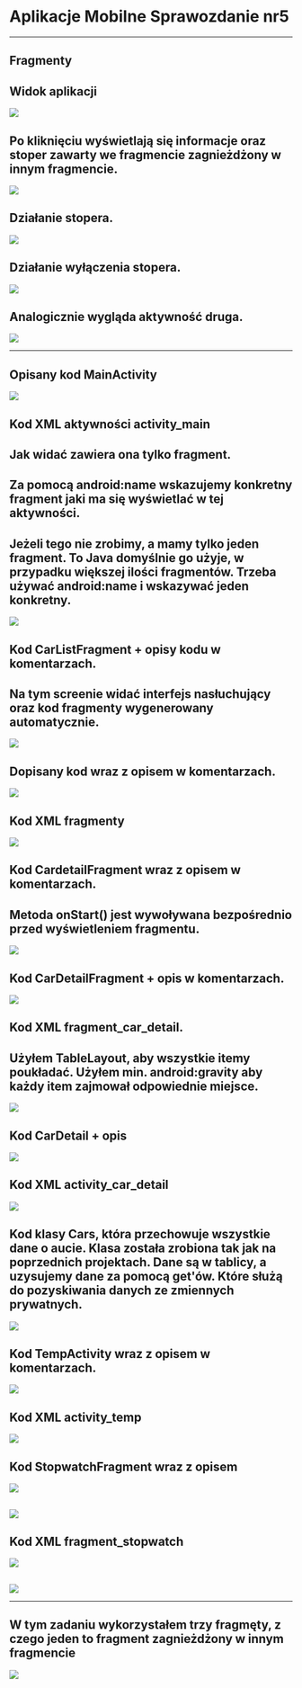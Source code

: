 <h1>Aplikacje Mobilne Sprawozdanie nr5</h1>
<hr>
<h2>Fragmenty</h2>
<h2>Widok aplikacji</h2>
<img src="https://github.com/CichyZmywacz/aplikacje-mobilne-21712-185ICA1/blob/Lab5/Photos/Zrzut%20ekranu%202021-04-07%20171658.jpg?raw=true">
<br>
<h2>Po kliknięciu wyświetlają się informacje oraz stoper zawarty we fragmencie zagnieżdżony w innym fragmencie.</h2>
<img src="https://github.com/CichyZmywacz/aplikacje-mobilne-21712-185ICA1/blob/Lab5/Photos/Zrzut%20ekranu%202021-04-07%20171713.jpg?raw=true">
<br>
<h2>Działanie stopera.</h2>
<img src="https://github.com/CichyZmywacz/aplikacje-mobilne-21712-185ICA1/blob/Lab5/Photos/Zrzut%20ekranu%202021-04-07%20171726.jpg?raw=true">
<br>
<h2>Działanie wyłączenia stopera.</h2>
<img src="https://github.com/CichyZmywacz/aplikacje-mobilne-21712-185ICA1/blob/Lab5/Photos/Zrzut%20ekranu%202021-04-07%20171737.jpg?raw=true">
<br>
<h2>Analogicznie wygląda aktywność druga.</h2>
<img src="https://github.com/CichyZmywacz/aplikacje-mobilne-21712-185ICA1/blob/Lab5/Photos/Zrzut%20ekranu%202021-04-07%20171755.jpg?raw=true">
<br>
<hr>
<h2>Opisany kod MainActivity</h2>
<img src="https://github.com/CichyZmywacz/aplikacje-mobilne-21712-185ICA1/blob/Lab5/Photos/Zrzut%20ekranu%202021-04-07%20171810.jpg?raw=true">
<br>
<h2>Kod XML aktywności activity_main</h2>
<h2>Jak widać zawiera ona tylko fragment.</h2>
<h2>Za pomocą android:name wskazujemy konkretny fragment jaki ma się wyświetlać w tej aktywności.</h2>
<h2>Jeżeli tego nie zrobimy, a mamy tylko jeden fragment. To Java domyślnie go użyje, w przypadku większej ilości fragmentów. Trzeba używać android:name i wskazywać jeden konkretny.</h2>
<img src="https://github.com/CichyZmywacz/aplikacje-mobilne-21712-185ICA1/blob/Lab5/Photos/Zrzut%20ekranu%202021-04-07%20171822.jpg?raw=true">
<br>
<h2>Kod CarListFragment + opisy kodu w komentarzach.</h2>
<h2>Na tym screenie widać interfejs nasłuchujący oraz kod fragmenty wygenerowany automatycznie.</h2>
<img src="https://github.com/CichyZmywacz/aplikacje-mobilne-21712-185ICA1/blob/Lab5/Photos/Zrzut%20ekranu%202021-04-07%20171956.jpg?raw=true">
<br>
<h2>Dopisany kod wraz z opisem w komentarzach.</h2>
<img src="https://github.com/CichyZmywacz/aplikacje-mobilne-21712-185ICA1/blob/Lab5/Photos/Zrzut%20ekranu%202021-04-07%20172031.jpg?raw=true">
<br>
<h2>Kod XML fragmenty</h2>
<img src="https://github.com/CichyZmywacz/aplikacje-mobilne-21712-185ICA1/blob/Lab5/Photos/Zrzut%20ekranu%202021-04-07%20172041.jpg?raw=true">
<br>
<h2>Kod CardetailFragment wraz z opisem w komentarzach.</h2>
<h2>Metoda onStart() jest wywoływana bezpośrednio przed wyświetleniem fragmentu.</h2>
<img src="https://github.com/CichyZmywacz/aplikacje-mobilne-21712-185ICA1/blob/Lab5/Photos/Zrzut%20ekranu%202021-04-07%20172125.jpg?raw=true">
<br>
<h2>Kod CarDetailFragment + opis w komentarzach.</h2>
<img src="https://github.com/CichyZmywacz/aplikacje-mobilne-21712-185ICA1/blob/Lab5/Photos/Zrzut%20ekranu%202021-04-07%20172138.jpg?raw=true">
<br>
<h2>Kod XML fragment_car_detail.</h2>
<h2>Użyłem TableLayout, aby wszystkie itemy poukładać. Użyłem min. android:gravity aby każdy item zajmował odpowiednie miejsce.</h2>
<img src="https://github.com/CichyZmywacz/aplikacje-mobilne-21712-185ICA1/blob/Lab5/Photos/Zrzut%20ekranu%202021-04-07%20172155.jpg?raw=true">
<br>
<h2>Kod CarDetail + opis</h2>
<img src="https://github.com/CichyZmywacz/aplikacje-mobilne-21712-185ICA1/blob/Lab5/Photos/Zrzut%20ekranu%202021-04-07%20172348.jpg?raw=true">
<br>
<h2>Kod XML activity_car_detail</h2>
<img src="https://github.com/CichyZmywacz/aplikacje-mobilne-21712-185ICA1/blob/Lab5/Photos/Zrzut%20ekranu%202021-04-07%20172357.jpg?raw=true">
<br>
<h2>Kod klasy Cars, która przechowuje wszystkie dane o aucie. Klasa została zrobiona tak jak na poprzednich projektach. Dane są w tablicy, a uzysujemy dane za pomocą get'ów. Które służą do pozyskiwania danych ze zmiennych prywatnych.</h2>
<img src="https://github.com/CichyZmywacz/aplikacje-mobilne-21712-185ICA1/blob/Lab5/Photos/Zrzut%20ekranu%202021-04-07%20172503.jpg?raw=true">
<br>
<h2>Kod TempActivity wraz z opisem w komentarzach.</h2>
<img src="https://github.com/CichyZmywacz/aplikacje-mobilne-21712-185ICA1/blob/Lab5/Photos/Zrzut%20ekranu%202021-04-07%20172527.jpg?raw=true">
<br>
<h2>Kod XML activity_temp</h2>
<img src="https://github.com/CichyZmywacz/aplikacje-mobilne-21712-185ICA1/blob/Lab5/Photos/Zrzut%20ekranu%202021-04-07%20172536.jpg?raw=true">
<br>
<h2>Kod StopwatchFragment wraz z opisem</h2>
<img src="https://github.com/CichyZmywacz/aplikacje-mobilne-21712-185ICA1/blob/Lab5/Photos/Zrzut%20ekranu%202021-04-07%20172612.jpg?raw=true">
<br>
<h2></h2>
<img src="https://github.com/CichyZmywacz/aplikacje-mobilne-21712-185ICA1/blob/Lab5/Photos/Zrzut%20ekranu%202021-04-07%20172644.jpg?raw=true">
<br>
<h2>Kod XML fragment_stopwatch</h2>
<img src="https://github.com/CichyZmywacz/aplikacje-mobilne-21712-185ICA1/blob/Lab5/Photos/Zrzut%20ekranu%202021-04-07%20172656.jpg?raw=true">
<br>
<h2></h2>
<img src="https://github.com/CichyZmywacz/aplikacje-mobilne-21712-185ICA1/blob/Lab5/Photos/Zrzut%20ekranu%202021-04-07%20172708.jpg?raw=true">
<br>
<hr>
<h2>W tym zadaniu wykorzystałem trzy fragmęty, z czego jeden to fragment zagnieżdżony w innym fragmencie</h2>
<img src="https://github.com/CichyZmywacz/aplikacje-mobilne-21712-185ICA1/blob/Lab5/Photos/Zrzut%20ekranu%202021-04-07%20180139.jpg?raw=true">

